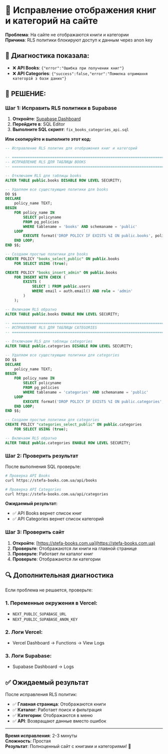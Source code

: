 # 🔧 Исправление отображения книг и категорий на сайте

**Проблема**: На сайте не отображаются книги и категории  
**Причина**: RLS политики блокируют доступ к данным через anon key

## 🚨 **Диагностика показала:**

- ❌ **API Books**: `{"error":"Ошибка при получении книг"}`
- ❌ **API Categories**: `{"success":false,"error":"Помилка отримання категорій з бази даних"}`

## 🎯 **РЕШЕНИЕ:**

### **Шаг 1: Исправить RLS политики в Supabase**

1. **Откройте**: [Supabase Dashboard](https://supabase.com/dashboard)
2. **Перейдите в**: SQL Editor
3. **Выполните SQL скрипт**: `fix_books_categories_api.sql`

**Или скопируйте и выполните этот код:**

```sql
-- Исправление RLS политик для отображения книг и категорий

-- ============================================================================
-- ИСПРАВЛЕНИЕ RLS ДЛЯ ТАБЛИЦЫ BOOKS
-- ============================================================================

-- Отключаем RLS для таблицы books
ALTER TABLE public.books DISABLE ROW LEVEL SECURITY;

-- Удаляем все существующие политики для books
DO $$
DECLARE
    policy_name TEXT;
BEGIN
    FOR policy_name IN 
        SELECT policyname 
        FROM pg_policies 
        WHERE tablename = 'books' AND schemaname = 'public'
    LOOP
        EXECUTE format('DROP POLICY IF EXISTS %I ON public.books', policy_name);
    END LOOP;
END $$;

-- Создаем простые политики для books
CREATE POLICY "books_select_public" ON public.books 
    FOR SELECT USING (true);

CREATE POLICY "books_insert_admin" ON public.books 
    FOR INSERT WITH CHECK (
        EXISTS (
            SELECT 1 FROM public.users 
            WHERE email = auth.email() AND role = 'admin'
        )
    );

-- Включаем RLS обратно
ALTER TABLE public.books ENABLE ROW LEVEL SECURITY;

-- ============================================================================
-- ИСПРАВЛЕНИЕ RLS ДЛЯ ТАБЛИЦЫ CATEGORIES
-- ============================================================================

-- Отключаем RLS для таблицы categories
ALTER TABLE public.categories DISABLE ROW LEVEL SECURITY;

-- Удаляем все существующие политики для categories
DO $$
DECLARE
    policy_name TEXT;
BEGIN
    FOR policy_name IN 
        SELECT policyname 
        FROM pg_policies 
        WHERE tablename = 'categories' AND schemaname = 'public'
    LOOP
        EXECUTE format('DROP POLICY IF EXISTS %I ON public.categories', policy_name);
    END LOOP;
END $$;

-- Создаем простые политики для categories
CREATE POLICY "categories_select_public" ON public.categories 
    FOR SELECT USING (true);

-- Включаем RLS обратно
ALTER TABLE public.categories ENABLE ROW LEVEL SECURITY;
```

### **Шаг 2: Проверить результат**

После выполнения SQL проверьте:

```bash
# Проверка API Books
curl https://stefa-books.com.ua/api/books

# Проверка API Categories  
curl https://stefa-books.com.ua/api/categories
```

**Ожидаемый результат:**
- ✅ API Books вернет список книг
- ✅ API Categories вернет список категорий

### **Шаг 3: Проверить сайт**

1. **Откройте**: [https://stefa-books.com.ua](https://stefa-books.com.ua)
2. **Проверьте**: Отображаются ли книги на главной странице
3. **Проверьте**: Работает ли каталог книг
4. **Проверьте**: Отображаются ли категории

## 🔍 **Дополнительная диагностика**

Если проблема не решается, проверьте:

### **1. Переменные окружения в Vercel:**
- `NEXT_PUBLIC_SUPABASE_URL`
- `NEXT_PUBLIC_SUPABASE_ANON_KEY`

### **2. Логи Vercel:**
- Vercel Dashboard → Functions → View Logs

### **3. Логи Supabase:**
- Supabase Dashboard → Logs

## ✅ **Ожидаемый результат**

После исправления RLS политик:
- ✅ **Главная страница**: Отображаются книги
- ✅ **Каталог**: Работает поиск и фильтрация
- ✅ **Категории**: Отображаются в меню
- ✅ **API**: Возвращают данные вместо ошибок

---

**Время исправления**: 2-3 минуты  
**Сложность**: Простая  
**Результат**: Полноценный сайт с книгами и категориями! 🚀
